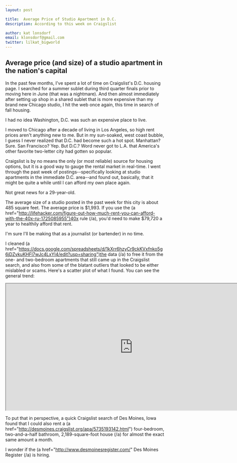 ```yaml
---
layout: post

title:  Average Price of Studio Apartment in D.C.
description: According to this week on Craigslist

author: kat lonsdorf
email: klonsdorf@gmail.com
twitter: lilkat_bigworld
---
```

## Average price (and size) of a studio apartment in the nation's capital

In the past few months, I've spent a lot of time on Craigslist's D.C. housing page.  I searched for a summer sublet during third quarter finals prior to moving here in June (that was a nightmare).  And then almost immediately after setting up shop in a shared sublet that is more expensive than my brand new Chicago studio, I hit the web once again, this time in search of fall housing.

I had no idea Washington, D.C. was such an expensive place to live.

I moved to Chicago after a decade of living in Los Angeles, so high rent prices aren't anything new to me.  But in my sun-soaked, west coast bubble, I guess I never realized that D.C. had become such a hot spot.  Manhattan?  Sure.  San Francisco? Yep.  But D.C.?  Word never got to L.A. that America's other favorite two-letter city had gotten so popular.

Craigslist is by no means the only (or most reliable) source for housing options, but it is a good way to gauge the rental market in real-time.  I went through the past week of postings--specifically looking at studio apartments in the immediate D.C. area--and found out, basically, that it might be quite a while until I can afford my own place again.  

Not great news for a 29-year-old.

The average size of a studio posted in the past week for this city is about 485 square feet.  The average price is $1,993. If you use the (a href="http://lifehacker.com/figure-out-how-much-rent-you-can-afford-with-the-40x-ru-1725085955")40x rule (/a), you'd need to make $79,720 a year to healthily afford that rent.

I'm sure I'll be making that as a journalist (or bartender) in no time.

I cleaned (a href="https://docs.google.com/spreadsheets/d/1kXrr6hzyCr9ckKVxfnko5g6jDZvkuKHFl7wJc4LxYI4/edit?usp=sharing")the data (/a) to free it from the one- and two-bedroom apartments that still came up in the Craigslist search, and also from some of the blatant outliers that looked to be either mislabled or scams. Here's a scatter plot of what I found.  You can see the general trend: 

<iframe width="800" height="400" src="https://docs.google.com/spreadsheets/d/1kXrr6hzyCr9ckKVxfnko5g6jDZvkuKHFl7wJc4LxYI4/pubchart?oid=1014200616&amp;format=image"></iframe>

To put that in perspective, a quick Craigslist search of Des Moines, Iowa found that I could also rent a (a href="http://desmoines.craigslist.org/apa/5735193142.html") four-bedroom, two-and-a-half bathroom, 2,189-square-foot house (/a) for almost the exact same amount a month.  

I wonder if the (a href="http://www.desmoinesregister.com/" Des Moines Register (/a) is hiring.
